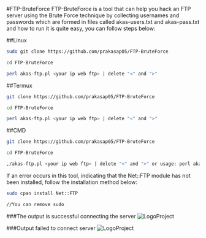 #FTP-BruteForce
FTP-BruteForce is a tool that can help you hack an FTP server using the Brute Force technique by collecting usernames and passwords which are formed in files called akas-users.txt and akas-pass.txt and how to run it is quite easy, you can follow steps below:

##Linux
```bash
sudo git clone https://github.com/prakasap05/FTP-BruteForce

cd FTP-BruteForce

perl akas-ftp.pl <your ip web ftp> | delete "<" and ">"
```

##Termux
```bash
git clone https://github.com/prakasap05/FTP-BruteForce

cd FTP-BruteForce

perl akas-ftp.pl <your ip web ftp> | delete "<" and ">"
```

##CMD
```bash
git clone https://github.com/prakasap05/FTP-BruteForce

cd FTP-BruteForce

,/akas-ftp.pl <your ip web ftp> | delete "<" and ">" or usage: perl akas-ftp.pl <your ip web ftp>
```

If an error occurs in this tool, indicating that the Net::FTP module has not been installed, follow the installation method below:
```bash
sudo cpan install Net::FTP

//You can remove sudo
```

###The output is successful connecting the server
![LogoProject](https://raw.githubusercontent.com/prakasap05/FTP-BruteForce/main/succes.jpeg)


###Output failed to connect server
![LogoProject](https://raw.githubusercontent.com/prakasap05/FTP-BruteForce/main/error.jpeg)
